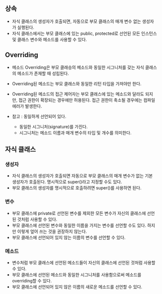 ## 상속
- 자식  클래스의 생성자가 호출되면, 자동으로 부모 클래스의 매개 변수 없는 생성자가 실행된다.
- 자식 클래스에서는 부모 클래스에 있는 public, protected로 선언된 모든 인스턴스 및 클래스 변수와 메소드를 사용할 수 있다.

## Overriding
- 메소드 Overriding은 부모 클래승의 메소드와 동일한 시그니처를 갖는 자식 클래스의 메소드가 존재할 때 성립된다.
- Overriding된 메소드는 부모 클래스와 동일한 리턴 타입을 가져야만 한다.
- Overriding된 메소드의 접근 제어자는 부모 클래스에 있는 메소드와 달라도 되지만, 접근 권한이 확장되는 경우에만 허용된다. 접근 권한이 축소될 경우에는 컴파일 에러가 발생한다.

- 참고 : 동일하게 선언되어 있다.
    - 동일한 시그니처(signature)를 가진다.
    - 시그니처는 메소드 이름과 매개 변수의 타입 및 개수를 의미한다.

## 자식 클래스

### 생성자
- 자식  클래스의 생성자가 호출되면 자동으로 부모 클래스의 매개 변수가 없는 기본 생성자가 호출된다. 명시적으로 super()라고 지정할 수도 있다.
- 부모 클래스의 생성자를 명시적으로 호출하려면 super()를 사용하면 된다.

### 변수
- 부모 클래스에 private로 선언된 변수를 제외한 모든 변수가 자신의 클래스에 선언된 것처럼 사용할 수 있다.
- 부모 클래스에 선언된 변수와 동일한 이름을 가지는 변수를 선언할 수도 있다. 하지만 이렇게 엎어 쓰는 것을 권장하지 않는다.
- 부모 클래스에 선언되어 있지 않는 이름의 변수를 선언할 수 있다.

### 메소드
- 변수처럼 부모 클래스에 선언된 메소드들이 자신의 클래스에 선언된 것처럼 사용할 수 있다.
- 부모 클래스에 선언된 메소드와 동일한 시그니처를 사용함으로써 메소드를 overriding할 수 있다.
- 부모 클래스에 선언되어 있지 않은 이름의 새로운 메소드를 선언할 수 있다.